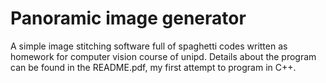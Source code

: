 # Panoramic image generator

A simple image stitching software full of spaghetti codes written as homework for computer vision course of unipd.
Details about the program can be found in the README.pdf, my first attempt to program in C++.
